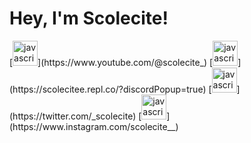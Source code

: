 <h1>Hey, I'm Scolecite!</h1>
[<img src="https://img.icons8.com/ios-filled/50/FF0000/youtube-play.png" alt="javascript" width="40" height="40"/>](https://www.youtube.com/@scolecite_) 
[<img src="https://img.icons8.com/sf-regular-filled/48/404EED/discord.png" alt="javascript" width="40" height="40"/>](https://scolecitee.repl.co/?discordPopup=true) 
[<img src="https://img.icons8.com/ios-glyphs/30/000000/twitterx--v2.png" alt="javascript" width="40" height="40"/>](https://twitter.com/_scolecite) 
[<img src="https://img.icons8.com/fluency/48/instagram-new.png" alt="javascript" width="40" height="40"/>](https://www.instagram.com/scolecite__)
